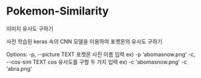 # Pokemon-Similarity
이미지 유사도 구하기

사전 학습된 keras 속의 CNN 모델을 이용하여 포켓몬의 유사도 구하기

Options:
  -p, --picture TEXT  포켓몬 사진 이름 입력 ex) -p 'abomasnow.png'
  -c, --cos-sim TEXT  cos 유사도를 구할 두 가지 입력 ex) -c 'abomasnow.png' -c 'abra.png'
